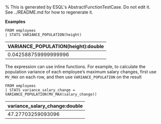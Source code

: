 % This is generated by ESQL's AbstractFunctionTestCase. Do not edit it. See ../README.md for how to regenerate it.

**Examples**

```esql
FROM employees
| STATS VARIANCE_POPULATION(height)
```

| VARIANCE_POPULATION(height):double |
| --- |
| 0.042588759999999996 |

The expression can use inline functions. For example, to calculate the population variance of each employee’s maximum salary changes, first use `MV_MAX` on each row, and then use `VARIANCE_POPULATION` on the result

```esql
FROM employees
| STATS variance_salary_change = VARIANCE_POPULATION(MV_MAX(salary_change))
```

| variance_salary_change:double |
| --- |
| 47.27703259093096 |


